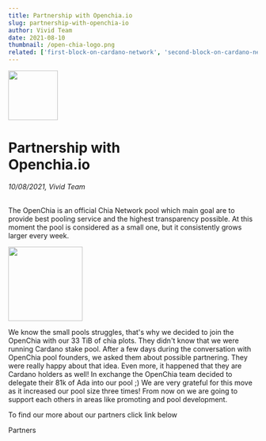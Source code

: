 ```yaml
---
title: Partnership with Openchia.io
slug: partnership-with-openchia-io
author: Vivid Team
date: 2021-08-10
thumbnail: /open-chia-logo.png
related: ['first-block-on-cardano-network', 'second-block-on-cardano-network',]
---
```


<div class="d-flex align-center mb-4">
  <img width="100" height="100" src="/open-chia-logo.png" class="mr-4">
  <h1 class="d-inline-block text-left">Partnership with <br />Openchia.io</h1>
</div>
<i class="mb-4">10/08/2021, Vivid Team</i>

<br />
<br />

The OpenChia is an official Chia Network pool which main goal are to provide 
best pooling service and the highest transparency possible. At this moment the pool 
is considered as a small one, but it consistently grows larger every week.

<div class="d-flex justify-center align-center my-6">
  <img height="150" src="/partner.svg">
</div>

We know the small pools struggles, that's why we decided to join the OpenChia with our
33 TiB of chia plots. They didn't know that we were running Cardano stake pool.
After a few days during the conversation with OpenChia pool founders, we asked them about 
possible partnering. They were really happy about that idea. Even more, it happened that they
are Cardano holders as well! In exchange the OpenChia team decided to delegate their 81k
of Ada into our pool ;) We are very grateful for this move as it increased our pool size 
three times! From now on we are going to support each others in areas like promoting 
and pool development.

To find our more about our partners click link below

<nuxt-link to="/partners">Partners</nuxt-link>
